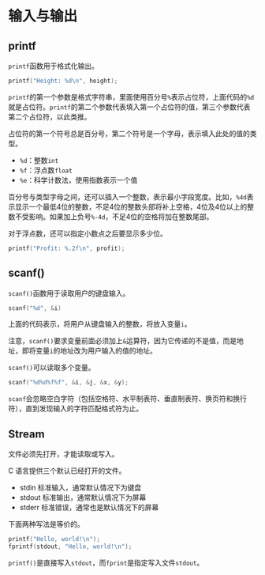 # 输入与输出

## printf

`printf`函数用于格式化输出。

```c
printf("Height: %d\n", height);
```

`printf`的第一个参数是格式字符串，里面使用百分号`%`表示占位符，上面代码的`%d`就是占位符。`printf`的第二个参数代表填入第一个占位符的值，第三个参数代表第二个占位符，以此类推。

占位符的第一个符号总是百分号，第二个符号是一个字母，表示填入此处的值的类型。

- `%d`：整数`int`
- `%f`：浮点数`float`
- `%e`：科学计数法，使用指数表示一个值

百分号与类型字母之间，还可以插入一个整数，表示最小字段宽度。比如，`%4d`表示显示一个最低4位的整数，不足4位的整数头部将补上空格，4位及4位以上的整数不受影响。如果加上负号`%-4d`，不足4位的空格将加在整数尾部。

对于浮点数，还可以指定小数点之后要显示多少位。

```c
printf("Profit: %.2f\n", profit);
```

## scanf()

`scanf()`函数用于读取用户的键盘输入。

```c
scanf("%d", &i)
```

上面的代码表示，将用户从键盘输入的整数，将放入变量`i`。

注意，`scanf()`要求变量前面必须加上`&`运算符，因为它传递的不是值，而是地址，即将变量`i`的地址改为用户输入的值的地址。

`scanf()`可以读取多个变量。

```c
scanf("%d%d%f%f", &i, &j, &x, &y);
```

`scanf`会忽略空白字符（包括空格符、水平制表符、垂直制表符、换页符和换行符），直到发现输入的字符匹配格式符为止。

## Stream

文件必须先打开，才能读取或写入。

C 语言提供三个默认已经打开的文件。

- stdin	标准输入，通常默认情况下为键盘
- stdout	标准输出，通常默认情况下为屏幕
- stderr	标准错误，通常也是默认情况下的屏幕

下面两种写法是等价的。

```c
printf("Hello, world!\n");
fprintf(stdout, "Hello, world!\n");
```

`printf()`是直接写入`stdout`，而`fprint`是指定写入文件`stdout`。

